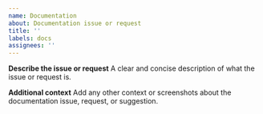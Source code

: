 ```yaml
---
name: Documentation
about: Documentation issue or request
title: ''
labels: docs
assignees: ''
---
```


**Describe the issue or request**
A clear and concise description of what the issue or request is.

**Additional context**
Add any other context or screenshots about the documentation issue, request, or suggestion.
